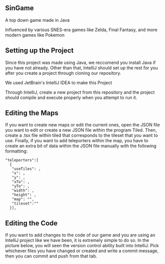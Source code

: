 ## SinGame
A top down game made in Java

Influenced by various SNES-era games like Zelda, Final Fantasy, and more modern games like Pokemon 

## Setting up the Project
Since this project was made using Java, we reccomend you install Java if you have not already. Other than that, IntelliJ should set up the rest for you after you create a project through cloning our repository.

We used JetBrain's IntelliJ IDEA to make this Project

Through IntelliJ, create a new project from this repository and the project should compile and execute properly when you attempt to run it.

## Editing the Maps 

If you want to create new maps or edit the current ones, open the JSON file you want to edit or create a new JSON file within the program Tiled. Then, create a .tsx file within tiled that corresponds to the tileset that you want to use. Finally, if you want to add teleporters within the map, you have to create an extra bit of data within the JSON file manually with the following formatting:

```
"teleporters":[
  {
   "useTiles": ,
   "x": ,
   "y": ,
   "xTo": ,
   "yTo": ,
   "width": ,
   "height": ,
   "map": "",
   "tileset":""
  }],
  ```
## Editing the Code 

If you want to add changes to the code of our game and you are using an IntelliJ project like we have been, it is extremely simple to do so. In the picture below, you will seen the version control ability built into IntelliJ. Pick whichever files you have changed or created and write a commit message, then you can commit and push from that tab. 

